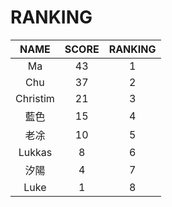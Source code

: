 # RANKING

| NAME | SCORE | RANKING |
| :---:       |     :---:      |          :---: |
|   Ma   |     43   |    1   |(達標）
|   Chu  |    37     |   2    |(達標）
| Christim     | 21       | 3 |(達標）
| 藍色   | 15     | 4    |(達標）
|   老凃   |    10    |     5  |(達標）
|   Lukkas   |  8      |   6    |(達標）
|   汐陽   |    4    |     7  |
|   Luke   |    1   |    8   |

